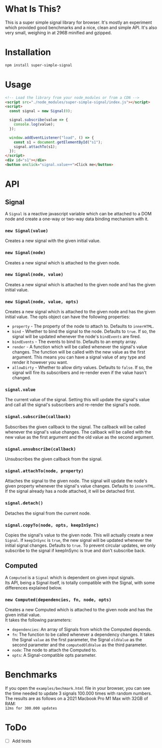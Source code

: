 # What Is This?
This is a super simple signal library for browser. It's mostly an experiment which provided good benchmarks and a nice, clean and simple API. It's also very small, weighing in at 296B minified and gzipped.

# Installation
```bash
npm install super-simple-signal
```

# Usage
```html
<!-- Load the library from your node_modules or from a CDN -->
<script src="./node_modules/super-simple-signal/index.js"></script>
<script>
  const signal = new Signal(0);

  signal.subscribe(value => {
    console.log(value);
  });

  window.addEventListener("load", () => {
    const s1 = document.getElementById("s1");
    signal.attachTo(s1);
  });
</script>
<div id="s1"></div>
<button onclick="signal.value++">Click me</button>
```

# API
## Signal
A `Signal` is a reactive javascript variable which can be attached to a DOM node and create a one-way or two-way data binding mechanism with it.

### `new Signal(value)`
Creates a new signal with the given initial value.

### `new Signal(node)`
Creates a new signal which is attached to the given node. 

### `new Signal(node, value)`
Creates a new signal which is attached to the given node and has the given initial value.

### `new Signal(node, value, opts)`
Creates a new signal which is attached to the given node and has the given initial value. The opts object can have the following properties:
- `property` - The property of the node to attach to. Defaults to `innerHTML`.
- `bind` - Whether to bind the signal to the node. Defaults to `true`. If so, the signal will be updated whenever the node's `bindEvents` are fired.
- `bindEvents` - The events to bind to. Defaults to an empty array.
- `render` - A function which will be called whenever the signal's value changes. The function will be called with the new value as the first argument. This means you can have a signal value of any type and render it however you want.
- `allowDirty` - Whether to allow dirty values. Defaults to `false`. If so, the signal will fire its subscribers and re-render even if the value hasn't changed.

### `signal.value`
The current value of the signal. Setting this will update the signal's value and call all the signal's subscribers and re-render the signal's node.

### `signal.subscribe(callback)`
Subscribes the given callback to the signal. The callback will be called whenever the signal's value changes. The callback will be called with the new value as the first argument and the old value as the second argument.

### `signal.unsubscribe(callback)`
Unsubscribes the given callback from the signal.

### `signal.attachTo(node, property)`
Attaches the signal to the given node. The signal will update the node's given property whenever the signal's value changes. Defaults to `innerHTML`. If the signal already has a node attached, it will be detached first.

### `signal.detach()`
Detaches the signal from the current node.

### `signal.copyTo(node, opts, keepInSync)`
Copies the signal's value to the given node. This will actually create a new `Signal`. If `keepInSync` is `true`, the new signal will be updated whenever the initial signal changes. Defaults to `true`. To prevent circular updates, we only subscribe to the signal if keepInSync is true and don't subscribe back.

## Computed
A `Computed` is a `Signal` which is dependent on given input signals.  
Its API, being a Signal itself, is totally compatible with the Signal, with some differences explained below.

### `new Computed(dependencies, fn, node, opts)`
Creates a new Computed which is attached to the given node and has the given initial value.  
It takes the following parameters:
- `dependencies`: An array of Signals from which the Computed depends.
- `fn`: The function to be called whenever a dependency changes. It takes the Signal `value` as the first parameter, the Signal `oldValue` as the second parameter and the `computedOldValue` as the third parameter.
- `node`: The node to attach the Computed to.
- `opts`: A Signal-compatible opts parameter.

# Benchmarks

If you open the `examples/bechmark.html` file in your browser, you can see the time needed to update 3 signals 100.000 times with random numbers. The results are as follows on a 2021 Macbook Pro M1 Max with 32GB of RAM:  
`12ms for 300.000 updates`

# ToDo
- [ ] Add tests